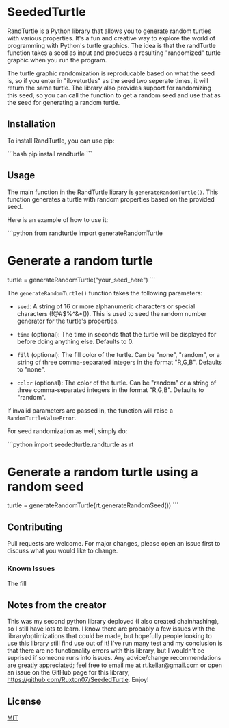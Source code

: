 # SeededTurtle

RandTurtle is a Python library that allows you to generate random turtles with various properties. It's a fun and creative way to explore the world of programming with Python's turtle graphics. The idea is that the randTurtle function takes a seed as input and produces a resulting "randomized" turtle graphic when you run the program.

The turtle graphic randomization is reproducable based on what the seed is, so if you enter in "iloveturtles" as the seed two seperate times, it will return the same turtle. The library also provides support for randomizing this seed, so you can call the function to get a random seed and use that as the seed for generating a random turtle.

## Installation

To install RandTurtle, you can use pip:

\```bash
pip install randturtle
\```

## Usage

The main function in the RandTurtle library is `generateRandomTurtle()`. This function generates a turtle with random properties based on the provided seed.

Here is an example of how to use it:

\```python
from randturtle import generateRandomTurtle

# Generate a random turtle
turtle = generateRandomTurtle("your_seed_here")
\```

The `generateRandomTurtle()` function takes the following parameters:

- `seed`: A string of 16 or more alphanumeric characters or special characters (!@#$%^&*()). This is used to seed the random number generator for the turtle's properties.

- `time` (optional): The time in seconds that the turtle will be displayed for before doing anything else. Defaults to 0.

- `fill` (optional): The fill color of the turtle. Can be "none", "random", or a string of three comma-separated integers in the format "R,G,B". Defaults to "none".

- `color` (optional): The color of the turtle. Can be "random" or a string of three comma-separated integers in the format "R,G,B". Defaults to "random".

If invalid parameters are passed in, the function will raise a `RandomTurtleValueError`.

For seed randomization as well, simply do:

\```python
import seededturtle.randturtle as rt

# Generate a random turtle using a random seed
turtle = generateRandomTurtle(rt.generateRandomSeed())
\```

## Contributing

Pull requests are welcome. For major changes, please open an issue first to discuss what you would like to change.

### Known Issues

The fill

## Notes from the creator

This was my second python library deployed (I also created chainhashing), so I still have lots to learn. I know there are probably a few issues with the library/optimizations that could be made, but hopefully people looking to use this library still find use out of it! I've run many test and my conclusion is that there are no functionality errors with this library, but I wouldn't be suprised if someone runs into issues. Any advice/change recommendations are greatly appreciated; feel free to email me at rt.kellar@gmail.com or open an issue on the GitHub page for this library, https://github.com/Ruxton07/SeededTurtle. Enjoy!

## License

[MIT](https://choosealicense.com/licenses/mit/)